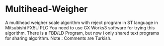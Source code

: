# Multihead-Weigher
A multihead weigher scale algorithm with reject program 
in ST language in Mitsubishi FX5U PLC
You need to use GX Works3 software for trying this algorithm.
There is a FBD/LD Program, but now i only shared text programs for sharing algorithm.
Note : Comments are Turkish.
